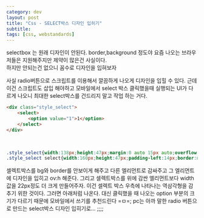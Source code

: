 ```yaml
---
category: dev
layout: post
title: "Css - SELECT박스 디자인 입히기"
subtitle: 
tags: [css, webstandards]
---
```

<p>selectbox 는 원래 디자인이 안된다. border,background 정도야 요즘 나오는 브라우저들은 지원해주지만 제약이 많은건 사실이다.<br>하지만 안되는건 없으니 꼼수로 디자인을 입혀보자</p>
<!--more-->
<p>사실 radio버튼으로 스크립트를 이용해서 깔끔하게 나오게 디자인을 입힐 수 있다. 근데 이건 스크립트도 삽입 해야하고 모바일에서 select 박스 클릭했을때 실행되는 UI가 다르게 나오니 최대한 select박스를 건드리지 말고 작업 하는 거다.</p>

```html
<div class="style_select">
    <select>
        <option value="1">1</option>
    </select>
</div>
```
<br>

```css
.style_select{width:138px;height:47px;margin:0 auto 15px auto;overflow:hidden;background:url('/images/bg_select.png') no-repeat;}
.style_select select{width:160px;height:47px;padding-left:14px;border:none;font-size:1.4em;letter-spacing:0.5em;background:transparent;}
```

셀렉트박스를 bg와 border를 안보이게 해주고 다른 엘리먼트로 감싸주고 그 엘리먼트에 디자인을 입히고 ov:h 해준다. 그리고 셀렉트박스를 위에 감싼 엘리먼트보다 width값을 22px정도 더 크게 만들어주자. 이건 셀렉트 박스 우측에 나타나는 역삼각형을 감추기 위한 것이다. 그러면 아래처럼 나온다. 대신 클릭했을 때 나오는 option 부분의 크기가 다르기 때문에 모바일에서 쓰기를 추천드린다 =ㅁ=; pc는 아까 말한 radio 버튼으로 만드는 select박스 디자인 입히기로… ;;;;